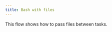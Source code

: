 ```yaml
---
title: Bash with files
---
```


This flow shows how to pass files between tasks.

```yaml file=public/examples/scripts_bash-with-files.yml
```
